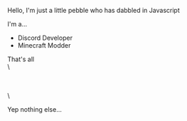 Hello,
I'm just a little pebble who has dabbled in Javascript

I'm a...
- Discord Developer
- Minecraft Modder

That's all\
\



\
\
\

Yep nothing else...
